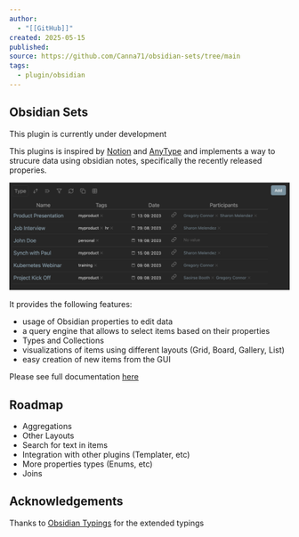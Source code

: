 ```yaml
---
author:
  - "[[GitHub]]"
created: 2025-05-15
published: 
source: https://github.com/Canna71/obsidian-sets/tree/main
tags:
  - plugin/obsidian
---
```

## Obsidian Sets

This plugin is currently under development

This plugins is inspired by [Notion](https://www.notion.so/) and [AnyType](https://anytype.io/) and implements a way to strucure data using obsidian notes, specifically the recently released properies.

[![Alt text](https://github.com/Canna71/obsidian-sets/raw/main/image.png)](https://github.com/Canna71/obsidian-sets/blob/main/image.png)

It provides the following features:

- usage of Obsidian properties to edit data
- a query engine that allows to select items based on their properties
- Types and Collections
- visualizations of items using different layouts (Grid, Board, Gallery, List)
- easy creation of new items from the GUI

Please see full documentation [here](https://github.com/Canna71/obsidian-sets/blob/main/docs/doc.md)

## Roadmap

- Aggregations
- Other Layouts
- Search for text in items
- Integration with other plugins (Templater, etc)
- More properties types (Enums, etc)
- Joins

## Acknowledgements

Thanks to [Obsidian Typings](https://github.com/Fevol/obsidian-typings) for the extended typings